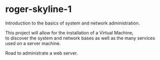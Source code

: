 # roger-skyline-1

Introduction to the basics of system and network administration.

This project will allow for the installation of a Virtual Machine,  
to discover the system and network bases as well as the many services
used on a server machine.

Road to administrate a web server.

